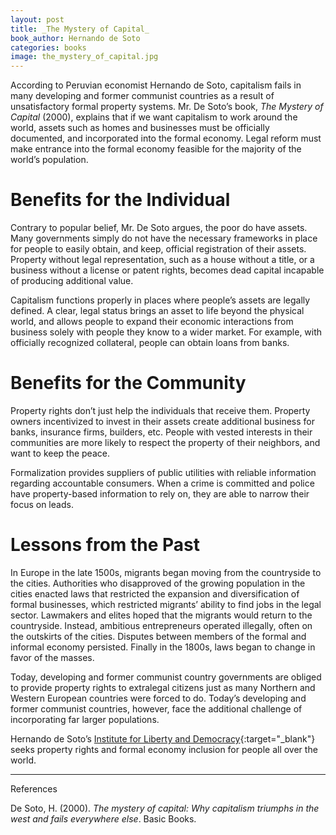 ```yaml
---
layout: post
title: _The Mystery of Capital_
book_author: Hernando de Soto
categories: books
image: the_mystery_of_capital.jpg
---
```


According to Peruvian economist Hernando de Soto, capitalism fails in many developing and former communist countries as a result of unsatisfactory formal property systems. Mr. De Soto’s book, _The Mystery of Capital_ (2000), explains that if we want capitalism to work around the world, assets such as homes and businesses must be officially documented, and incorporated into the formal economy. Legal reform must make entrance into the formal economy feasible for the majority of the world’s population.

# Benefits for the Individual

Contrary to popular belief, Mr. De Soto argues, the poor do have assets. Many governments simply do not have the necessary frameworks in place for people to easily obtain, and keep, official registration of their assets. Property without legal representation, such as a house without a title, or a business without a license or patent rights, becomes dead capital incapable of producing additional value.

Capitalism functions properly in places where people’s assets are legally defined. A clear, legal status brings an asset to life beyond the physical world, and allows people to expand their economic interactions from business solely with people they know to a wider market. For example, with officially recognized collateral, people can obtain loans from banks.

# Benefits for the Community

Property rights don’t just help the individuals that receive them. Property owners incentivized to invest in their assets create additional business for banks, insurance firms, builders, etc. People with vested interests in their communities are more likely to respect the property of their neighbors, and want to keep the peace.

Formalization provides suppliers of public utilities with reliable information regarding accountable consumers. When a crime is committed and police have property-based information to rely on, they are able to narrow their focus on leads.

# Lessons from the Past

In Europe in the late 1500s, migrants began moving from the countryside to the cities. Authorities who disapproved of the growing population in the cities enacted laws that restricted the expansion and diversification of formal businesses, which restricted migrants’ ability to find jobs in the legal sector. Lawmakers and elites hoped that the migrants would return to the countryside. Instead, ambitious entrepreneurs operated illegally, often on the outskirts of the cities. Disputes between members of the formal and informal economy persisted. Finally in the 1800s, laws began to change in favor of the masses.

Today, developing and former communist country governments are obliged to provide property rights to extralegal citizens just as many Northern and Western European countries were forced to do. Today’s developing and former communist countries, however, face the additional challenge of incorporating far larger populations.

Hernando de Soto’s [Institute for Liberty and Democracy][1]{:target="_blank"} seeks property rights and formal economy inclusion for people all over the world.

---
References

De Soto, H. (2000). _The mystery of capital: Why capitalism triumphs in the west
and fails everywhere else_. Basic Books.

[1]: https://www.ild.org.pe/

